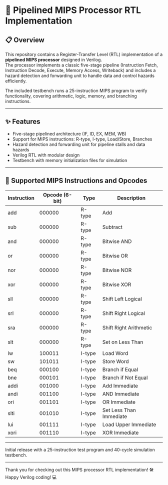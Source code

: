 # 🚀 Pipelined MIPS Processor RTL Implementation

## 📋 Overview

This repository contains a Register-Transfer Level (RTL) implementation of a **pipelined MIPS processor** designed in Verilog.  
The processor implements a classic five-stage pipeline (Instruction Fetch, Instruction Decode, Execute, Memory Access, Writeback) and includes a hazard detection and forwarding unit to handle data and control hazards efficiently.

The included testbench runs a 25-instruction MIPS program to verify functionality, covering arithmetic, logic, memory, and branching instructions.

---

## ✨ Features

- Five-stage pipelined architecture (IF, ID, EX, MEM, WB)  
- Support for MIPS instructions: R-type, I-type, Load/Store, Branches  
- Hazard detection and forwarding unit for pipeline stalls and data hazards  
- Verilog RTL with modular design  
- Testbench with memory initialization files for simulation  

---


## 📝 Supported MIPS Instructions and Opcodes

| Instruction | Opcode (6-bit) | Type   | Description                   |
|-------------|----------------|--------|-------------------------------|
| add         | 000000         | R-type | Add                          |
| sub         | 000000         | R-type | Subtract                     |
| and         | 000000         | R-type | Bitwise AND                  |
| or          | 000000         | R-type | Bitwise OR                   |
| nor         | 000000         | R-type | Bitwise NOR                  |
| xor         | 000000         | R-type | Bitwise XOR                  |
| sll         | 000000         | R-type | Shift Left Logical           |
| srl         | 000000         | R-type | Shift Right Logical          |
| sra         | 000000         | R-type | Shift Right Arithmetic       |
| slt         | 000000         | R-type | Set on Less Than             |
| lw          | 100011         | I-type | Load Word                   |
| sw          | 101011         | I-type | Store Word                  |
| beq         | 000100         | I-type | Branch if Equal             |
| bne         | 000101         | I-type | Branch if Not Equal         |
| addi        | 001000         | I-type | Add Immediate               |
| andi        | 001100         | I-type | AND Immediate               |
| ori         | 001101         | I-type | OR Immediate                |
| slti        | 001010         | I-type | Set Less Than Immediate     |
| lui         | 001111         | I-type | Load Upper Immediate        |
| xori        | 001110         | I-type | XOR Immediate               |

---

Initial release with a 25-instruction test program and 40-cycle simulation testbench.

---

Thank you for checking out this MIPS processor RTL implementation! 🛠️  
Happy Verilog coding! 💻
